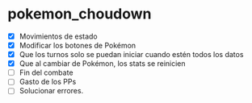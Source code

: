 # pokemon_choudown

- [x] Movimientos de estado
- [x] Modificar los botones de Pokémon 
- [x] Que los turnos solo se puedan iniciar cuando estén todos los datos
- [x] Que al cambiar de Pokémon, los stats se reinicien
- [ ] Fin del combate
- [ ] Gasto de los PPs
- [ ] Solucionar errores.
